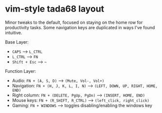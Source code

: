 # vim-style tada68 layout

Minor tweaks to the default, focused on staying on the home row for productivity tasks.
Some navigation keys are duplicated in ways I've found intuitive.

Base Layer:
- `CAPS` --> `L_CTRL`
- `L_CTRL` --> `FN`
- `Shift + Esc` --> `~`

Function Layer:
- Audio: `FN + (A, S, D)` --> `(Mute, Vol-, Vol+)`
- Navigation: `FN + (H, J, K, L, I, N)` --> `(LEFT, DOWN, UP, RIGHT, HOME, END)`
- Right column: `FN + (DELETE, PgUp, PgDn)` --> `(INSERT, HOME, END)`
- Mouse keys: `FN + (R_SHIFT, R_CTRL)` --> `(left_click, right_click)`
- Gaming: `FN + WINDOWS` --> toggles disabling/enabling the windows key
